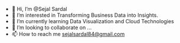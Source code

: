 - 👋 Hi, I’m @Sejal Sardal
- 👀 I’m interested in Transforming Business Data into Insights.
- 🌱 I’m currently learning Data Visualization and Cloud Technologies
- 💞️ I’m looking to collaborate on ...
- 📫 How to reach me sejalsardal84@gmail.com

<!---
SejalDS/SejalDS is a ✨ special ✨ repository because its `README.md` (this file) appears on your GitHub profile.
You can click the Preview link to take a look at your changes.
--->
